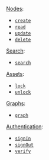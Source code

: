[Nodes](#nodes):
* [`create`](/API#apicreate)
* [`read`](/API#apiread)
* [`update`](/API#apiupdate)
* [`delete`](/API#apidelete)

[Search](#search):
* [`search`](#apisearch)

[Assets](#assets):
* [`lock`](#apilock)
* [`unlock`](#apiunlock)

[Graphs](#graphs):
* [`graph`](#apigraph)

[Authentication](#Authentication):
* [`signIn`](#apisignIn)
* [`signOut`](#apisignOut)
* [`verify`](#apiverify)